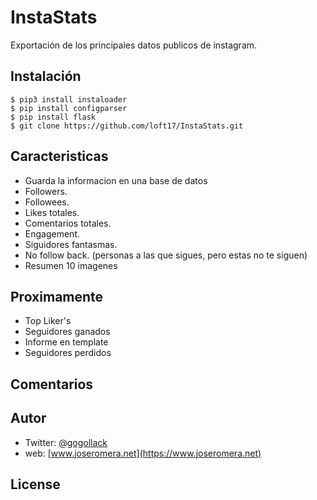 # InstaStats
Exportación de los principales datos publicos de instagram. 

## Instalación
```
$ pip3 install instaloader
$ pip install configparser
$ pip install flask
$ git clone https://github.com/loft17/InstaStats.git
```

## Caracteristicas
- Guarda la informacion en una base de datos
- Followers.
- Followees.
- Likes totales.
- Comentarios totales.
- Engagement.
- Siguidores fantasmas.
- No follow back. (personas a las que sigues, pero estas no te siguen)
- Resumen 10 imagenes

## Proximamente
- Top Liker's
- Seguidores ganados
- Informe en template
- Seguidores perdidos

## Comentarios

## Autor
- Twitter: [@gogollack](https://twitter.com/gogollack)
- web: [www.joseromera.net](https://www.joseromera.net)

## License
